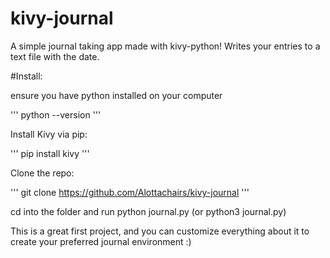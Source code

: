 # kivy-journal
A simple journal taking app made with kivy-python! Writes your entries to a text file with the date.


#Install:

ensure you have python installed on your computer

'''
python --version
'''

Install Kivy via pip:

'''
pip install kivy
'''

Clone the repo:

'''
git clone https://github.com/Alottachairs/kivy-journal
'''

cd into the folder and run python journal.py (or python3 journal.py)

This is a great first project, and you can customize everything about it to create your preferred journal environment :)
